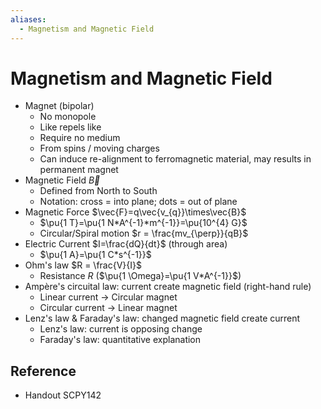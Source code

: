```yaml
---
aliases:
  - Magnetism and Magnetic Field
---
```


# Magnetism and Magnetic Field

- Magnet (bipolar)
	- No monopole
	- Like repels like
	- Require no medium
	- From spins / moving charges
	- Can induce re-alignment to ferromagnetic material, may results in permanent magnet
- Magnetic Field $\vec{B}$
	- Defined from North to South
	- Notation: cross = into plane; dots = out of plane
- Magnetic Force $\vec{F}=q\vec{v_{q}}\times\vec{B}$
	- $\pu{1 T}=\pu{1 N*A^{-1}*m^{-1}}=\pu{10^{4} G}$
	- Circular/Spiral motion $r = \frac{mv_{\perp}}{qB}$
- Electric Current $I=\frac{dQ}{dt}$ (through area)
	- $\pu{1 A}=\pu{1 C*s^{-1}}$
- Ohm's law $R = \frac{V}{I}$
	- Resistance $R$ ($\pu{1 \Omega}=\pu{1 V*A^{-1}}$)
- Ampère's circuital law: current create magnetic field (right-hand rule)
	- Linear current → Circular magnet
	- Circular current → Linear magnet
- Lenz's law & Faraday's law: changed magnetic field create current
	- Lenz's law: current is opposing change
	- Faraday's law: quantitative explanation

## Reference

- Handout SCPY142
